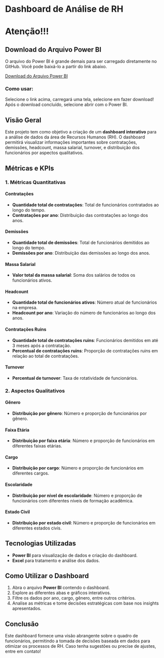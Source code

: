 # Dashboard de Análise de RH

#  Atenção!!! 
## Download do Arquivo Power BI

O arquivo do Power BI é grande demais para ser carregado diretamente no GitHub. Você pode baixá-lo a partir do link abaixo.

[Download do Arquivo Power BI](https://drive.google.com/file/d/1NtL0TO3sq14KZaQRUo-VI7GEuEycKpCh/view?usp=drive_link)
### Como usar: 
Selecione o link acima, carregará uma tela, selecione em fazer download! Após o download concluído, selecione abrir com o Power BI.

## Visão Geral
Este projeto tem como objetivo a criação de um **dashboard interativo** para a análise de dados da área de Recursos Humanos (RH). O dashboard permitirá visualizar informações importantes sobre contratações, demissões, headcount, massa salarial, turnover, e distribuição dos funcionários por aspectos qualitativos.

## Métricas e KPIs

### 1. Métricas Quantitativas

#### **Contratações**
- **Quantidade total de contratações**: Total de funcionários contratados ao longo do tempo.
- **Contratações por ano**: Distribuição das contratações ao longo dos anos.

#### **Demissões**
- **Quantidade total de demissões**: Total de funcionários demitidos ao longo do tempo.
- **Demissões por ano**: Distribuição das demissões ao longo dos anos.

#### **Massa Salarial**
- **Valor total da massa salarial**: Soma dos salários de todos os funcionários ativos.

#### **Headcount**
- **Quantidade total de funcionários ativos**: Número atual de funcionários na empresa.
- **Headcount por ano**: Variação do número de funcionários ao longo dos anos.

#### **Contratações Ruins**
- **Quantidade total de contratações ruins**: Funcionários demitidos em até 3 meses após a contratação.
- **Percentual de contratações ruins**: Proporção de contratações ruins em relação ao total de contratações.

#### **Turnover**
- **Percentual de turnover**: Taxa de rotatividade de funcionários.

### 2. Aspectos Qualitativos

#### **Gênero**
- **Distribuição por gênero**: Número e proporção de funcionários por gênero.

#### **Faixa Etária**
- **Distribuição por faixa etária**: Número e proporção de funcionários em diferentes faixas etárias.

#### **Cargo**
- **Distribuição por cargo**: Número e proporção de funcionários em diferentes cargos.

#### **Escolaridade**
- **Distribuição por nível de escolaridade**: Número e proporção de funcionários com diferentes níveis de formação acadêmica.

#### **Estado Civil**
- **Distribuição por estado civil**: Número e proporção de funcionários em diferentes estados civis.

## Tecnologias Utilizadas
- **Power BI** para visualização de dados e criação do dashboard.
- **Excel** para tratamento e análise dos dados.

## Como Utilizar o Dashboard
1. Abra o arquivo **Power BI** contendo o dashboard.
2. Explore as diferentes abas e gráficos interativos.
3. Filtre os dados por ano, cargo, gênero, entre outros critérios.
4. Analise as métricas e tome decisões estratégicas com base nos insights apresentados.

## Conclusão
Este dashboard fornece uma visão abrangente sobre o quadro de funcionários, permitindo a tomada de decisões baseada em dados para otimizar os processos de RH. Caso tenha sugestões ou precise de ajustes, entre em contato!


